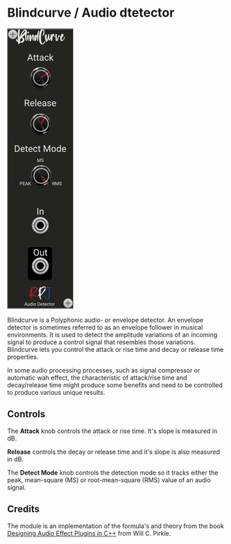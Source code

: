 # Blindcurve / Audio dtetector <a name="blindcurve"></a>
![blindcurve image](./blindcurve.png)

Blindcurve is a Polyphonic audio- or envelope detector. An envelope detector is sometimes referred to as an envelope follower in musical environments. It is used to detect the amplitude variations of an incoming signal to produce a control signal that resembles those variations. Blindcurve lets you control the  attack or rise time and decay or release time properties. 

In some audio processing processes, such as signal compressor or automatic wah effect, the characteristic of attack/rise time and decay/release time might produce some benefits and need to be controlled to produce various unique results.

## Controls
The **Attack** knob controls the attack or rise time. It's slope is measured in dB.

**Release** controls the decay or release time and it's slope is also measured in dB.

The **Detect Mode** knob controls the detection mode so it tracks either the peak, mean-square (MS) or root-mean-square (RMS) value of an audio signal.

## Credits
The module is an implementation of the formula's and theory from the book [Designing Audio Effect Plugins in C++](https://www.amazon.co.uk/Designing-Software-Synthesizer-Plugins-Audio/dp/0367510464) from Will C. Pirkle.